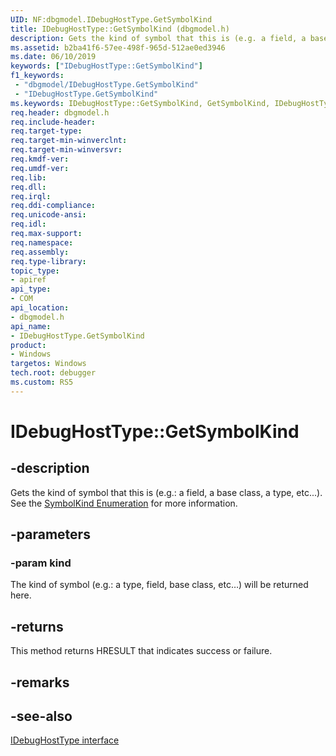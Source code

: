 ```yaml
---
UID: NF:dbgmodel.IDebugHostType.GetSymbolKind
title: IDebugHostType::GetSymbolKind (dbgmodel.h)
description: Gets the kind of symbol that this is (e.g. a field, a base class, a type, etc...).
ms.assetid: b2ba41f6-57ee-498f-965d-512ae0ed3946
ms.date: 06/10/2019
keywords: ["IDebugHostType::GetSymbolKind"]
f1_keywords:
 - "dbgmodel/IDebugHostType.GetSymbolKind"
 - "IDebugHostType.GetSymbolKind"
ms.keywords: IDebugHostType::GetSymbolKind, GetSymbolKind, IDebugHostType.GetSymbolKind, IDebugHostType::GetSymbolKind, IDebugHostType.GetSymbolKind
req.header: dbgmodel.h
req.include-header:
req.target-type:
req.target-min-winverclnt:
req.target-min-winversvr:
req.kmdf-ver:
req.umdf-ver:
req.lib:
req.dll:
req.irql: 
req.ddi-compliance:
req.unicode-ansi:
req.idl:
req.max-support:
req.namespace:
req.assembly:
req.type-library: 
topic_type: 
- apiref
api_type: 
- COM
api_location: 
- dbgmodel.h
api_name: 
- IDebugHostType.GetSymbolKind
product:
- Windows
targetos: Windows
tech.root: debugger
ms.custom: RS5
---
```


# IDebugHostType::GetSymbolKind

## -description

Gets the kind of symbol that this is (e.g.: a field, a base class, a type, etc...). See the [SymbolKind Enumeration](ne-dbgmodel-symbolkind.md) for more information.

## -parameters

### -param kind

The kind of symbol (e.g.: a type, field, base class, etc…) will be returned here.

## -returns

This method returns HRESULT that indicates success or failure.

## -remarks

## -see-also

[IDebugHostType interface](nn-dbgmodel-idebughosttype.md)
